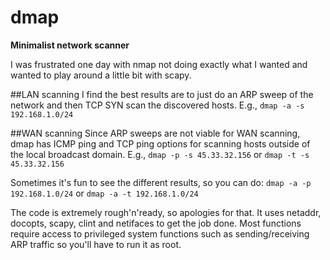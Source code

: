 # dmap
**Minimalist network scanner**

I was frustrated one day with nmap not doing exactly what I wanted and wanted to play around a little bit with scapy.

##LAN scanning
I find the best results are to just do an ARP sweep of the network and then TCP SYN scan the discovered hosts.
E.g., `dmap -a -s 192.168.1.0/24`

##WAN scanning
Since ARP sweeps are not viable for WAN scanning, dmap has ICMP ping and TCP ping options for scanning hosts outside
of the local broadcast domain.
E.g., `dmap -p -s 45.33.32.156` or `dmap -t -s 45.33.32.156`

Sometimes it's fun to see the different results, so you can do: `dmap -a -p 192.168.1.0/24` or
`dmap -a -t 192.168.1.0/24`

The code is extremely rough'n'ready, so apologies for that. It uses netaddr, docopts, scapy, clint and netifaces to get the job done. Most functions require access to privileged system functions such as sending/receiving ARP traffic so you'll have to run it as root.

